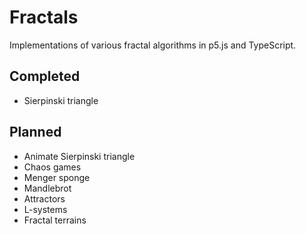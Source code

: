 # Fractals

Implementations of various fractal algorithms in p5.js and TypeScript.

## Completed

- Sierpinski triangle

## Planned

- Animate Sierpinski triangle
- Chaos games
- Menger sponge
- Mandlebrot
- Attractors
- L-systems
- Fractal terrains
